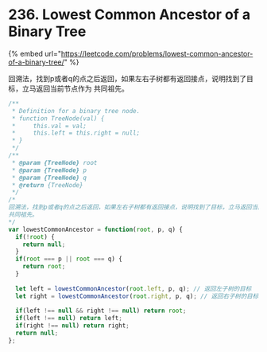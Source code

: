 # 236. Lowest Common Ancestor of a Binary Tree

{% embed url="https://leetcode.com/problems/lowest-common-ancestor-of-a-binary-tree/" %}

回溯法，找到p或者q的点之后返回，如果左右子树都有返回接点，说明找到了目标，立马返回当前节点作为 共同祖先。

```javascript
/**
 * Definition for a binary tree node.
 * function TreeNode(val) {
 *     this.val = val;
 *     this.left = this.right = null;
 * }
 */
/**
 * @param {TreeNode} root
 * @param {TreeNode} p
 * @param {TreeNode} q
 * @return {TreeNode}
 */
/*
回溯法，找到p或者q的点之后返回，如果左右子树都有返回接点，说明找到了目标，立马返回当前节点作为
共同祖先。
*/
var lowestCommonAncestor = function(root, p, q) {
  if(!root) {
    return null;
  }
  if(root === p || root === q) {
    return root;
  }
  
  let left = lowestCommonAncestor(root.left, p, q); // 返回左子树的目标
  let right = lowestCommonAncestor(root.right, p, q); // 返回右子树的目标
 
  if(left !== null && right !== null) return root;
  if(left !== null) return left;
  if(right !== null) return right;
  return null;
};
```

